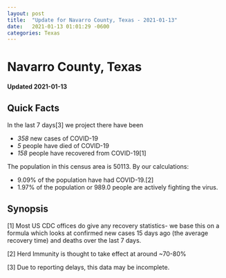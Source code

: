 ```yaml
---
layout: post
title:  "Update for Navarro County, Texas - 2021-01-13"
date:   2021-01-13 01:01:29 -0600
categories: Texas
---
```


# Navarro County, Texas
#### Updated 2021-01-13

## Quick Facts

In the last 7 days[3] we project there have been
- *358* new cases of COVID-19
- *5* people have died of COVID-19
- *158* people have recovered from COVID-19[1]

The population in this census area is 50113. By our calculations:
- 9.09% of the population have had COVID-19.[2]
- 1.97% of the population or 989.0 people are actively fighting the virus.

## Synopsis




[1] Most US CDC offices do give any recovery statistics- we base this on a formula which looks at confirmed new cases
15 days ago (the average recovery time) and deaths over the last 7 days.

[2] Herd Immunity is thought to take effect at around ~70-80%

[3] Due to reporting delays, this data may be incomplete.
 
    